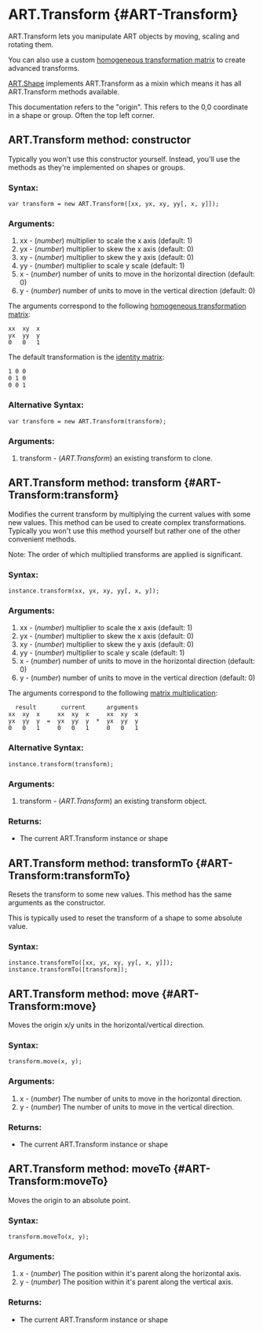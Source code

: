ART.Transform {#ART-Transform}
==============================

ART.Transform lets you manipulate ART objects by moving, scaling and rotating them.

You can also use a custom [homogeneous transformation matrix][] to create advanced transforms.

[ART.Shape][] implements ART.Transform as a mixin which means it has all ART.Transform methods
available.

This documentation refers to the "origin". This refers to the 0,0 coordinate in a shape
or group. Often the top left corner.

ART.Transform method: constructor
---------------------------------

Typically you won't use this constructor yourself. Instead, you'll use the methods as they're
implemented on shapes or groups.

### Syntax:

	var transform = new ART.Transform([xx, yx, xy, yy[, x, y]]);

### Arguments:

1. xx - (*number*) multiplier to scale the x axis (default: 1)
2. yx - (*number*) multiplier to skew the x axis (default: 0)
3. xy - (*number*) multiplier to skew the y axis (default: 0)
4. yy - (*number*) multiplier to scale y scale (default: 1)
5. x - (*number*) number of units to move in the horizontal direction (default: 0)
6. y - (*number*) number of units to move in the vertical direction (default: 0)

The arguments correspond to the following [homogeneous transformation matrix][]:

	xx  xy  x
	yx  yy  y
	0   0   1

The default transformation is the [identity matrix]:

	1 0 0
	0 1 0
	0 0 1

### Alternative Syntax:

	var transform = new ART.Transform(transform);

### Arguments:

1. transform - (*ART.Transform*) an existing transform to clone.


ART.Transform method: transform {#ART-Transform:transform}
----------------------------------------------------------

Modifies the current transform by multiplying the current values with some new values.
This method can be used to create complex transformations. Typically you won't use this method
yourself but rather one of the other convenient methods.

Note: The order of which multiplied transforms are applied is significant.

### Syntax:

	instance.transform(xx, yx, xy, yy[, x, y]);

### Arguments:

1. xx - (*number*) multiplier to scale the x axis (default: 1)
2. yx - (*number*) multiplier to skew the x axis (default: 0)
3. xy - (*number*) multiplier to skew the y axis (default: 0)
4. yy - (*number*) multiplier to scale y scale (default: 1)
5. x - (*number*) number of units to move in the horizontal direction (default: 0)
6. y - (*number*) number of units to move in the vertical direction (default: 0)

The arguments correspond to the following [matrix multiplication][]:

	  result       current      arguments
	xx  xy  x     xx  xy  x     xx  xy  x
	yx  yy  y  =  yx  yy  y  *  yx  yy  y
	0   0   1     0   0   1     0   0   1

### Alternative Syntax:

	instance.transform(transform);

### Arguments:

1. transform - (*ART.Transform*) an existing transform object.

### Returns:

* The current ART.Transform instance or shape


ART.Transform method: transformTo {#ART-Transform:transformTo}
--------------------------------------------------------------

Resets the transform to some new values. This method has the same arguments as the constructor.

This is typically used to reset the transform of a shape to some absolute value.

### Syntax:

	instance.transformTo([xx, yx, xy, yy[, x, y]]);
	instance.transformTo([transform]);

ART.Transform method: move {#ART-Transform:move}
------------------------------------------------

Moves the origin x/y units in the horizontal/vertical direction.

### Syntax:

	transform.move(x, y);

### Arguments:

1. x - (*number*) The number of units to move in the horizontal direction.
2. y - (*number*) The number of units to move in the vertical direction.

### Returns:

* The current ART.Transform instance or shape

ART.Transform method: moveTo {#ART-Transform:moveTo}
----------------------------------------------------

Moves the origin to an absolute point.

### Syntax:

	transform.moveTo(x, y);

### Arguments:

1. x - (*number*) The position within it's parent along the horizontal axis.
2. y - (*number*) The position within it's parent along the vertical axis.

### Returns:

* The current ART.Transform instance or shape


[ART.Shape]: ART.Shape
[homogeneous transformation matrix]:  http://en.wikipedia.org/wiki/Transformation_matrix
[identity matrix]: http://en.wikipedia.org/wiki/Identity_matrix
[matrix multiplication]: http://en.wikipedia.org/wiki/Matrix_multiplication